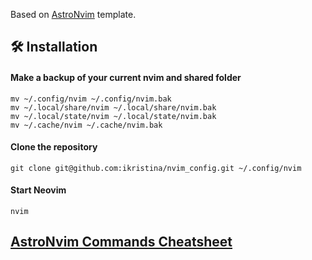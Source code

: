 Based on [AstroNvim](https://github.com/AstroNvim/AstroNvim) template.

## 🛠️ Installation

#### Make a backup of your current nvim and shared folder

```shell
mv ~/.config/nvim ~/.config/nvim.bak
mv ~/.local/share/nvim ~/.local/share/nvim.bak
mv ~/.local/state/nvim ~/.local/state/nvim.bak
mv ~/.cache/nvim ~/.cache/nvim.bak
```

#### Clone the repository

```shell
git clone git@github.com:ikristina/nvim_config.git ~/.config/nvim
```

#### Start Neovim

```shell
nvim
```

## [AstroNvim Commands Cheatsheet](COMMANDS.md)
